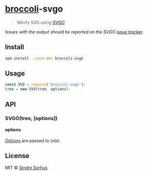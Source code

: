 # [broccoli](https://github.com/joliss/broccoli)-svgo

> Minify SVG using [SVGO](https://github.com/svg/svgo)

*Issues with the output should be reported on the SVGO [issue tracker](https://github.com/svg/svgo/issues).*


## Install

```sh
npm install --save-dev broccoli-svgo
```


## Usage

```js
const SVO = require('broccoli-svgo');
tree = new SVO(tree, options);
```


## API

### SVGO(tree, [options])

#### options

[Options](https://github.com/sindresorhus/grunt-svgmin#available-optionsplugins) are passed to `SVGO`.


## License

MIT © [Sindre Sorhus](https://sindresorhus.com)
